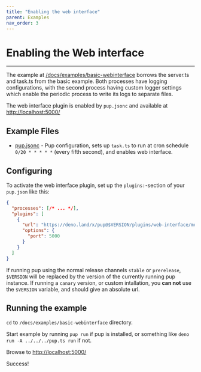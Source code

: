 ```yaml
---
title: "Enabling the web interface"
parent: Examples
nav_order: 3
---
```


# Enabling the Web interface

---

The example at [/docs/examples/basic-webinterface](https://github.com/Hexagon/pup/tree/main/docs/examples/basic-webinterface) borrows the server.ts and task.ts from the basic example. Both processes
have logging configurations, with the second process having custom logger settings which enable the periodic process to write its logs to separate files.

The web interface plugin is enabled by `pup.jsonc` and available at <http://localhost:5000/>

## Example Files

- [pup.jsonc](https://github.com/Hexagon/pup/tree/main/docs/examples/basic/pup.jsonc) - Pup configuration, sets up `task.ts` to run at cron schedule `0/20 * * * * *` (every fifth second), and enables
  web interface.

## Configuring

To activate the web interface plugin, set up the `plugins:`-section of your `pup.json` like this:

```json
{
  "processes": [/* ... */],
  "plugins": [
    {
      "url": "https://deno.land/x/pup@$VERSION/plugins/web-interface/mod.ts",
      "options": {
        "port": 5000
      }
    }
  ]
}
```

If running pup using the normal release channels `stable` or `prerelease`, `$VERSION` will be replaced by the version of the currently running pup instance. If running a `canary` version, or custom
intallation, you **can not** use the `$VERSION` variable, and should give an absolute url.

## Running the example

`cd` to `/docs/examples/basic-webinterface` directory.

Start example by running `pup run` if pup is installed, or something like `deno run -A ../../../pup.ts run` if not.

Browse to <http://localhost:5000/>

Success!

